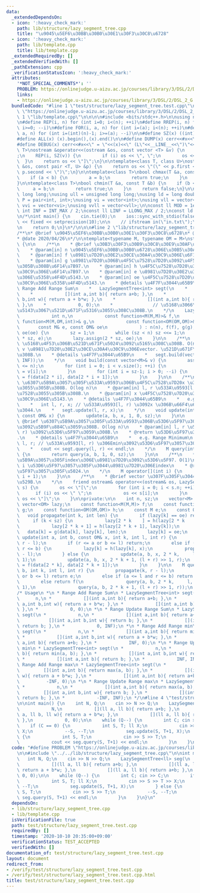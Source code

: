 ```yaml
---
data:
  _extendedDependsOn:
  - icon: ':heavy_check_mark:'
    path: lib/structure/lazy_segment_tree.cpp
    title: "\u9045\u5EF6\u30BB\u30B0\u30E1\u30F3\u30C8\u6728"
  - icon: ':heavy_check_mark:'
    path: lib/template.cpp
    title: lib/template.cpp
  _extendedRequiredBy: []
  _extendedVerifiedWith: []
  _pathExtension: cpp
  _verificationStatusIcon: ':heavy_check_mark:'
  attributes:
    '*NOT_SPECIAL_COMMENTS*': ''
    PROBLEM: https://onlinejudge.u-aizu.ac.jp/courses/library/3/DSL/2/DSL_2_G
    links:
    - https://onlinejudge.u-aizu.ac.jp/courses/library/3/DSL/2/DSL_2_G
  bundledCode: "#line 1 \"test/structure/lazy_segment_tree.test.cpp\"\n#define PROBLEM\
    \ \"https://onlinejudge.u-aizu.ac.jp/courses/library/3/DSL/2/DSL_2_G\"\n\n#line\
    \ 1 \"lib/template.cpp\"\n\n\n\n#include <bits/stdc++.h>\n\nusing namespace std;\n\
    \n#define REP(i, n) for (int i=0; i<(n); ++i)\n#define RREP(i, n) for (int i=(int)(n)-1;\
    \ i>=0; --i)\n#define FOR(i, a, n) for (int i=(a); i<(n); ++i)\n#define RFOR(i,\
    \ a, n) for (int i=(int)(n)-1; i>=(a); --i)\n\n#define SZ(x) ((int)(x).size())\n\
    #define ALL(x) (x).begin(),(x).end()\n\n#define DUMP(x) cerr<<#x<<\" = \"<<(x)<<endl\n\
    #define DEBUG(x) cerr<<#x<<\" = \"<<(x)<<\" (L\"<<__LINE__<<\")\"<<endl;\n\ntemplate<class\
    \ T>\nostream &operator<<(ostream &os, const vector <T> &v) {\n    os << \"[\"\
    ;\n    REP(i, SZ(v)) {\n        if (i) os << \", \";\n        os << v[i];\n  \
    \  }\n    return os << \"]\";\n}\n\ntemplate<class T, class U>\nostream &operator<<(ostream\
    \ &os, const pair <T, U> &p) {\n    return os << \"(\" << p.first << \" \" <<\
    \ p.second << \")\";\n}\n\ntemplate<class T>\nbool chmax(T &a, const T &b) {\n\
    \    if (a < b) {\n        a = b;\n        return true;\n    }\n    return false;\n\
    }\n\ntemplate<class T>\nbool chmin(T &a, const T &b) {\n    if (b < a) {\n   \
    \     a = b;\n        return true;\n    }\n    return false;\n}\n\nusing ll =\
    \ long long;\nusing ull = unsigned long long;\nusing ld = long double;\nusing\
    \ P = pair<int, int>;\nusing vi = vector<int>;\nusing vll = vector<ll>;\nusing\
    \ vvi = vector<vi>;\nusing vvll = vector<vll>;\n\nconst ll MOD = 1e9 + 7;\nconst\
    \ int INF = INT_MAX / 2;\nconst ll LINF = LLONG_MAX / 2;\nconst ld eps = 1e-9;\n\
    \n/*\nint main() {\n    cin.tie(0);\n    ios::sync_with_stdio(false);\n    cout\
    \ << fixed << setprecision(10);\n\n    // ifstream in(\"in.txt\");\n    // cin.rdbuf(in.rdbuf());\n\
    \n    return 0;\n}\n*/\n\n\n#line 2 \"lib/structure/lazy_segment_tree.cpp\"\n\n\
    /**\n* @brief \u9045\u5EF6\u30BB\u30B0\u30E1\u30F3\u30C8\u6728\n* @author habara-k\n\
    * @date 2020/04/26\n*/\n\ntemplate<typename M, typename OM = M>\nstruct LazySegmentTree\
    \ {\n\n    /**\n    * @brief \u30B3\u30F3\u30B9\u30C8\u30E9\u30AF\u30BF. O(n)\n\
    \    * @param[in] n \u9045\u5EF6\u30BB\u30B0\u6728\u306E\u30B5\u30A4\u30BA.\n\
    \    * @param[in] f \u8981\u7D20\u30E2\u30CE\u30A4\u30C9\u306E\u6F14\u7B97.\n\
    \    * @param[in] g \u8981\u7D20\u306B\u4F5C\u7528\u7D20\u3092\u4F5C\u7528\u3055\
    \u305B\u308B\u6F14\u7B97.\n    * @param[in] h \u4F5C\u7528\u7D20\u30E2\u30CE\u30A4\
    \u30C9\u306E\u6F14\u7B97.\n    * @param[in] e \u8981\u7D20\u30E2\u30CE\u30A4\u30C9\
    \u306E\u5358\u4F4D\u5143.\n    * @param[in] oe \u4F5C\u7528\u7D20\u30E2\u30CE\u30A4\
    \u30C9\u306E\u5358\u4F4D\u5143.\n    * @details \u4F7F\u3044\u65B9\n    *   e.g.\
    \ Range Add Range Sum\n    *   LazySegmentTree<int> segt(\n    *            n,\n\
    \    *            [](int a,int b){ return a+b; },\n    *            [](int a,int\
    \ b,int w){ return a + b*w; },\n    *            [](int a,int b){ return a+b;\
    \ },\n    *            0, 0);\n    *               // \u5168\u3066\u5358\u4F4D\
    \u5143\u3067\u521D\u671F\u5316\u3055\u308C\u308B.\n    */\n    LazySegmentTree(\n\
    \            int n,\n            const function<M(M,M)>& f,\n            const\
    \ function<M(M,OM,int)>& g,\n            const function<OM(OM,OM)>& h,\n     \
    \       const M& e, const OM& oe\n            ) : n(n), f(f), g(g), h(h), e(e),\
    \ oe(oe) {\n        sz = 1;\n        while (sz < n) sz <<= 1;\n        data.assign(2\
    \ * sz, e);\n        lazy.assign(2 * sz, oe);\n    }\n\n    /**\n    * @brief\
    \ \u5168\u4F53\u306B\u521D\u671F\u5024\u3092\u5165\u308C\u308B. O(n)\n    * @param[in]\
    \ v \u8981\u7D20\u30E2\u30CE\u30A4\u30C9\u306Evector. \u521D\u671F\u5316\u3059\
    \u308B.\n    * @details \u4F7F\u3044\u65B9\n    *   segt.build(vector<int>(n,\
    \ INF));\n    */\n    void build(const vector<M>& v) {\n        assert(v.size()\
    \ <= n);\n        for (int i = 0; i < v.size(); ++i) {\n            data[i + sz]\
    \ = v[i];\n        }\n        for (int i = sz-1; i > 0; --i) {\n            data[i]\
    \ = f(data[2 * i], data[2 * i + 1]);\n        }\n    }\n\n    /**\n    * @brief\
    \ \u6307\u5B9A\u3057\u305F\u533A\u9593\u306B\u4F5C\u7528\u7D20x \u3092\u4F5C\u7528\
    \u3055\u305B\u308B. O(log n)\n    * @param[in] l, r \u533A\u9593[l, r) \u306B\u4F5C\
    \u7528\u3055\u305B\u308B.\n    * @param[in] x \u4F5C\u7528\u7D20\u30E2\u30CE\u30A4\
    \u30C9\u306E\u5143.\n    * @details \u4F7F\u3044\u65B9\n    *   e.g. Range Update\n\
    \    *   int l, r, x; // \u533A\u9593[l, r) \u3092x \u306B\u66F4\u65B0\u3057\u305F\
    \u3044.\n    *   segt.update(l, r, x);\n    */\n    void update(int a, int b,\
    \ const OM& x) {\n        update(a, b, x, 1, 0, sz);\n    }\n\n    /**\n    *\
    \ @brief \u6307\u5B9A\u3057\u305F\u533A\u9593\u306B\u53D6\u5F97\u30AF\u30A8\u30EA\
    \u3092\u5B9F\u884C\u3059\u308B. O(log n)\n    * @param[in] l, r \u533A\u9593[l,\
    \ r) \u3092\u53D6\u5F97\u3059\u308B.\n    * @return \u53D6\u5F97\u3057\u305F\u5024\
    .\n    * @details \u4F7F\u3044\u65B9\n    *   e.g. Range Minimum\n    *   int\
    \ l, r; // \u533A\u9593[l, r) \u306Emin\u3092\u53D6\u5F97\u3057\u305F\u3044.\n\
    \    *   cout << segt.query(l, r) << endl;\n    */\n    M query(int a, int b)\
    \ {\n        return query(a, b, 1, 0, sz);\n    }\n\n    /**\n    * @brief \u6307\
    \u5B9A\u3057\u305Findex\u306E\u8981\u7D20\u3092\u53D6\u5F97. O(1)\n    * @param[in]\
    \ i \u53D6\u5F97\u3057\u305F\u3044\u8981\u7D20\u306Eindex\n    * @return \u53D6\
    \u5F97\u3057\u305F\u5024.\n    */\n    M operator[](int i) {\n        return query(i,\
    \ i + 1);\n    }\n\n    /**\n    * @brief vector \u307F\u305F\u3044\u306B\u51FA\
    \u529B.\n    */\n    friend ostream& operator<<(ostream& os, LazySegmentTree&\
    \ s) {\n        os << \"[\";\n        for (int i = 0; i < s.n; ++i) {\n      \
    \      if (i) os << \" \";\n            os << s[i];\n        }\n        return\
    \ os << \"]\";\n    }\n\nprivate:\n\n    int n, sz;\n    vector<M> data;\n   \
    \ vector<OM> lazy;\n    const function<M(M,M)> f;\n    const function<M(M,OM,int)>\
    \ g;\n    const function<OM(OM,OM)> h;\n    const M e;\n    const OM oe;\n\n \
    \   void propagate(int k, int len) {\n        if (lazy[k] == oe) return;\n   \
    \     if (k < sz) {\n            lazy[2 * k    ] = h(lazy[2 * k    ], lazy[k]);\n\
    \            lazy[2 * k + 1] = h(lazy[2 * k + 1], lazy[k]);\n        }\n     \
    \   data[k] = g(data[k], lazy[k], len);\n        lazy[k] = oe;\n    }\n\n    void\
    \ update(int a, int b, const OM& x, int k, int l, int r) {\n        propagate(k,\
    \ r - l);\n        if (r <= a or b <= l) return;\n        else if (a <= l and\
    \ r <= b) {\n            lazy[k] = h(lazy[k], x);\n            propagate(k, r\
    \ - l);\n        } else {\n            update(a, b, x, 2 * k,     l, (l + r) >>\
    \ 1);\n            update(a, b, x, 2 * k + 1, (l + r) >> 1, r);\n            data[k]\
    \ = f(data[2 * k], data[2 * k + 1]);\n        }\n    }\n\n    M query(int a, int\
    \ b, int k, int l, int r) {\n        propagate(k, r - l);\n        if (r <= a\
    \ or b <= l) return e;\n        else if (a <= l and r <= b) return data[k];\n\
    \        else return f(\n                query(a, b, 2 * k,     l, (l + r) >>\
    \ 1),\n                query(a, b, 2 * k + 1, (l + r) >> 1, r));\n    }\n};\n\n\
    /* Usage\n *\n * Range Add Range Sum\n * LazySegmentTree<int> segt(\n *      \
    \      n,\n *            [](int a,int b){ return a+b; },\n *            [](int\
    \ a,int b,int w){ return a + b*w; },\n *            [](int a,int b){ return a+b;\
    \ },\n *            0, 0);\n *\n * Range Update Range Sum\n * LazySegmentTree<int>\
    \ segt(\n *            n,\n *            [](int a,int b){ return a+b; },\n * \
    \           [](int a,int b,int w){ return b; },\n *            [](int a,int b){\
    \ return b; },\n *            0, INF);\n *\n * Range Add Range min\n * LazySegmentTree<int>\
    \ segt(\n *            n,\n *            [](int a,int b){ return min(a, b); },\n\
    \ *            [](int a,int b,int w){ return a + b*w; },\n *            [](int\
    \ a,int b){ return a+b; },\n *            INF, 0);\n *\n * Range Update Range\
    \ min\n * LazySegmentTree<int> segt(\n *            n,\n *            [](int a,int\
    \ b){ return min(a, b); },\n *            [](int a,int b,int w){ return b; },\n\
    \ *            [](int a,int b){ return b; },\n *            INF, INF);\n *\n *\
    \ Range Add Range max\n * LazySegmentTree<int> segt(\n *            n,\n *   \
    \         [](int a,int b){ return max(a, b); },\n *            [](int a,int b,int\
    \ w){ return a + b*w; },\n *            [](int a,int b){ return a+b; },\n *  \
    \          -INF, 0);\n *\n * Range Update Range max\n * LazySegmentTree<int> segt(\n\
    \ *            n,\n *            [](int a,int b){ return max(a, b); },\n *   \
    \         [](int a,int b,int w){ return b; },\n *            [](int a,int b){\
    \ return b; },\n *            -INF, INF);\n */\n#line 4 \"test/structure/lazy_segment_tree.test.cpp\"\
    \n\nint main() {\n    int N, Q;\n    cin >> N >> Q;\n    LazySegmentTree<ll> seg(\n\
    \            N,\n            [](ll a, ll b){ return a+b; },\n            [](ll\
    \ a, ll b, ll w){ return a + b*w; },\n            [](ll a, ll b){ return a+b;\
    \ },\n            0, 0);\n\n    while (Q--) {\n        int C; cin >> C;\n    \
    \    if (C == 0) {\n            int S, T; ll X;\n            cin >> S >> T >>\
    \ X;\n            --S, --T;\n            seg.update(S, T+1, X);\n        } else\
    \ {\n            int S, T;\n            cin >> S >> T;\n            --S, --T;\n\
    \            cout << seg.query(S, T+1) << endl;\n        }\n    }\n}\n"
  code: "#define PROBLEM \"https://onlinejudge.u-aizu.ac.jp/courses/library/3/DSL/2/DSL_2_G\"\
    \n\n#include \"../../lib/structure/lazy_segment_tree.cpp\"\n\nint main() {\n \
    \   int N, Q;\n    cin >> N >> Q;\n    LazySegmentTree<ll> seg(\n            N,\n\
    \            [](ll a, ll b){ return a+b; },\n            [](ll a, ll b, ll w){\
    \ return a + b*w; },\n            [](ll a, ll b){ return a+b; },\n           \
    \ 0, 0);\n\n    while (Q--) {\n        int C; cin >> C;\n        if (C == 0) {\n\
    \            int S, T; ll X;\n            cin >> S >> T >> X;\n            --S,\
    \ --T;\n            seg.update(S, T+1, X);\n        } else {\n            int\
    \ S, T;\n            cin >> S >> T;\n            --S, --T;\n            cout <<\
    \ seg.query(S, T+1) << endl;\n        }\n    }\n}\n"
  dependsOn:
  - lib/structure/lazy_segment_tree.cpp
  - lib/template.cpp
  isVerificationFile: true
  path: test/structure/lazy_segment_tree.test.cpp
  requiredBy: []
  timestamp: '2020-10-10 20:35:00+09:00'
  verificationStatus: TEST_ACCEPTED
  verifiedWith: []
documentation_of: test/structure/lazy_segment_tree.test.cpp
layout: document
redirect_from:
- /verify/test/structure/lazy_segment_tree.test.cpp
- /verify/test/structure/lazy_segment_tree.test.cpp.html
title: test/structure/lazy_segment_tree.test.cpp
---
```

